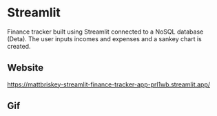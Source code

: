 # Streamlit

Finance tracker built using Streamlit connected to a NoSQL database (Deta).  The user inputs incomes and expenses and a sankey chart is created.

Website
---
https://mattbriskey-streamlit-finance-tracker-app-prl1wb.streamlit.app/


Gif
---
